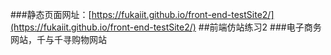 ###静态页面网址：[https://fukaiit.github.io/front-end-testSite2/](https://fukaiit.github.io/front-end-testSite2/)
##前端仿站练习2
###电子商务网站，千与千寻购物网站